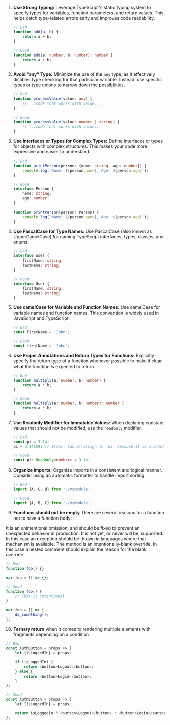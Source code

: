 1. **Use Strong Typing:**
   Leverage TypeScript's static typing system to specify types for variables, function parameters, and return values. This helps catch type-related errors early and improves code readability.

    ```typescript
    // Bad
    function add(a, b) {
        return a + b;
    }

    // Good
    function add(a: number, b: number): number {
        return a + b;
    }
    ```

2. **Avoid "any" Type:**
   Minimize the use of the `any` type, as it effectively disables type checking for that particular variable. Instead, use specific types or type unions to narrow down the possibilities.

    ```typescript
    // Bad
    function processValue(value: any) {
        // ...code that works with value...
    }

    // Good
    function processValue(value: number | string) {
        // ...code that works with value...
    }
    ```

3. **Use Interfaces or Types for Complex Types:**
   Define interfaces or types for objects with complex structures. This makes your code more expressive and easier to understand.

    ```typescript
    // Bad
    function printPerson(person: {name: string; age: number}) {
        console.log(`Name: ${person.name}, Age: ${person.age}`);
    }

    // Good
    interface Person {
        name: string;
        age: number;
    }

    function printPerson(person: Person) {
        console.log(`Name: ${person.name}, Age: ${person.age}`);
    }
    ```

4. **Use PascalCase for Type Names:**
   Use PascalCase (also known as UpperCamelCase) for naming TypeScript interfaces, types, classes, and enums.

    ```typescript
    // Bad
    interface user {
        firstName: string;
        lastName: string;
    }

    // Good
    interface User {
        firstName: string;
        lastName: string;
    }
    ```

5. **Use camelCase for Variable and Function Names:**
   Use camelCase for variable names and function names. This convention is widely used in JavaScript and TypeScript.

    ```typescript
    // Bad
    const FirstName = 'John';

    // Good
    const firstName = 'John';
    ```

6. **Use Proper Annotations and Return Types for Functions:**
   Explicitly specify the return type of a function whenever possible to make it clear what the function is expected to return.

    ```typescript
    // Bad
    function multiply(a: number, b: number) {
        return a * b;
    }

    // Good
    function multiply(a: number, b: number): number {
        return a * b;
    }
    ```

7. **Use Readonly Modifier for Immutable Values:**
   When declaring constant values that should not be modified, use the `readonly` modifier.

    ```typescript
    // Bad
    const pi = 3.14;
    pi = 3.14159; // Error: Cannot assign to 'pi' because it is a constant.

    // Good
    const pi: Readonly<number> = 3.14;
    ```

8. **Organize Imports:**
   Organize imports in a consistent and logical manner. Consider using an automatic formatter to handle import sorting.

    ```typescript
    // Bad
    import {A, C, B} from './myModule';

    // Good
    import {A, B, C} from './myModule';
    ```

9. **Functions should not be empty**
   There are several reasons for a function not to have a function body:

It is an unintentional omission, and should be fixed to prevent an unexpected behavior in production. It is not yet, or never will be, supported. In this case an exception should be thrown in languages where that mechanism is available. The method is an intentionally-blank override. In this case a nested comment should explain the reason for the blank override.

```typescript
// Bad
function foo() {}

var foo = () => {};

// Good
function foo() {
    // This is intentional
}

var foo = () => {
    do_something();
};
```

10. **Ternary return**
    when it comes to rendering multiple elements with fragments depending on a condition

```typescript
// Bad
const AuthButton = props => {
    let {isLoggedIn} = props;

    if (isLoggedIn) {
        return <button>Logout</button>;
    } else {
        return <button>Login</button>;
    }
};

// Good
const AuthButton = props => {
    let {isLoggedIn} = props;

    return isLoggedIn ? <button>Logout</button> : <button>Login</button>;
};
```
